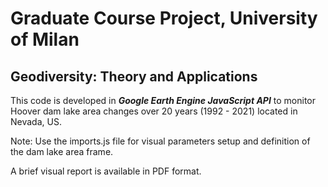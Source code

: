 # Graduate Course Project, University of Milan

## Geodiversity: Theory and Applications

This code is developed in ***Google Earth Engine JavaScript API*** to monitor Hoover dam lake area changes over 20 years (1992 - 2021) located in Nevada, US.

Note: Use the imports.js file for visual parameters setup and definition of the dam lake area frame.

A brief visual report is available in PDF format.

